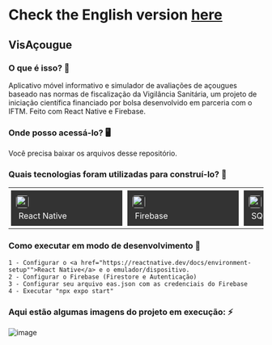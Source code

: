 # Check the English version <a href="README.md">here</a>

## VisAçougue
    
### O que é isso? 🤔
Aplicativo móvel informativo e simulador de avaliações de açougues baseado nas normas de fiscalização da Vigilância Sanitária, um projeto de iniciação científica financiado por bolsa desenvolvido em parceria com o IFTM. Feito com React Native e Firebase.
    
### Onde posso acessá-lo? 🖥
Você precisa baixar os arquivos desse repositório.
    
### Quais tecnologias foram utilizadas para construí-lo? 🚀
<table><tr><td style="padding: 5px;">
        <div style="background-color: #333; width: 200px; height: 50px; padding: 10px;">
            <img src='https://cdn.jsdelivr.net/gh/devicons/devicon@latest/icons/react/react-original.svg' width="25" height="25" style="border-radius: 5px;">
            <p style="color: white; padding: 5px; margin: 0;">React Native</p>
        </div>
    </td><td style="padding: 5px;">
        <div style="background-color: #333; width: 200px; height: 50px; padding: 10px;">
            <img src='https://cdn.jsdelivr.net/gh/devicons/devicon@latest/icons/firebase/firebase-original.svg' width="25" height="25" style="border-radius: 5px;">
            <p style="color: white; padding: 5px; margin: 0;">Firebase</p>
        </div>
    </td><td style="padding: 5px;">
        <div style="background-color: #333; width: 200px; height: 50px; padding: 10px;">
            <img src='https://cdn.jsdelivr.net/gh/devicons/devicon@latest/icons/sqlite/sqlite-original.svg' width="25" height="25" style="border-radius: 5px;">
            <p style="color: white; padding: 5px; margin: 0;">SQLite</p>
        </div>
    </td>
    </tr></table>
    
### Como executar em modo de desenvolvimento 🏃

    1 - Configurar o <a href="https://reactnative.dev/docs/environment-setup"">React Native</a> e o emulador/dispositivo.
    2 - Configurar o Firebase (Firestore e Autenticação)
    3 - Configurar seu arquivo eas.json com as credenciais do Firebase
    4 - Executar "npx expo start"
  
### Aqui estão algumas imagens do projeto em execução: ⚡️
  
![image](https://github.com/RuanEmanuell/visacougue/assets/113607857/ac13a335-b9b0-4c0b-a18f-aadf4ba2db53)
